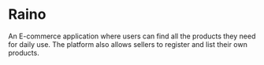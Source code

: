 # Raino
An E-commerce application where users can find all the products they need for daily use. The platform also allows sellers to register and list their own products.
